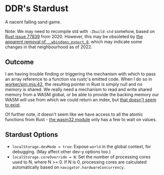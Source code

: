 # DDR's __Stardust__

A nacent falling sand game.

Note: We may need to recompile std with `-Zbuild-std` somehow, based on [Rust issue 77839](https://github.com/rust-lang/rust/issues/77839) from 2020. However, this may be obsoleted by [the apparent removal of `__wbindgen_export_0`](https://github.com/rustwasm/wasm-bindgen/issues/2225#issuecomment-1344353224), which may indicate some changes in that neighbourhood as of 2022.

## Outcome

I am having trouble finding or triggering the mechanism with which to pass an array reference to a function via rustc's emitted code. When I do so in [worker/sim.mjs:42](worker/sim.mjs#L42), the resulting pointer in Rust is simply null and no memory is shared. We really need a mechanism to read and write shared memory from a WASM global, or be able to provide the backing memory our WASM will use from which we could return an index, but [that doesn't seem to exist](https://users.rust-lang.org/t/how-should-env-memory-be-provided-to-wasm-programs/80184).

Of further note, it doesn't seem like we have access to all the atomic functions from Rust - [the wasm32 module](https://doc.rust-lang.org/beta/core/arch/wasm32/index.html) only has a few to wait on values.

## Stardust Options

- `localStorage.devMode = true`: Expose `world` in the global context, for debugging. (May affect other dev-y options too.)
- `localStorage.coreOverride = N`: Set the number of processing cores used to N, where N >= 0. If N is 0, processing cores are calculated automatically based on `navigator.hardwareConcurrency`.